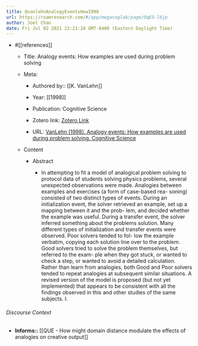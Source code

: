 ```yaml
---
title: @vanlehnAnalogyEventsHow1998
url: https://roamresearch.com/#/app/megacoglab/page/OqE5-l6jp
author: Joel Chan
date: Fri Jul 02 2021 22:21:24 GMT-0400 (Eastern Daylight Time)
---
```


- #[[references]]

    - Title: Analogy events: How examples are used during problem solving

    - Meta:

        - Authored by:: [[K. VanLehn]]

        - Year: [[1998]]

        - Publication: Cognitive Science

        - Zotero link: [Zotero Link](zotero://select/items/1_S5UZ93BR)

        - URL: [VanLehn (1998). Analogy events: How examples are used during problem solving. Cognitive Science](undefined)

    - Content

        - Abstract

            - In attempting to fit a model of analogical problem solving to protocol data of students solving physics problems, several unexpected observations were made. Analogies between examples and exercises (a form of case-based rea- soning) consisted of two distinct types of events. During an initialization event, the solver retrieved an example, set up a mapping between it and the prob- lem, and decided whether the example was useful. During a transfer event, the solver inferred something about the problems solution. Many different types of initialization and transfer events were observed. Poor solvers tended to fol- low the example verbatim, copying each solution line over to the problem. Good solvers tried to solve the problem themselves, but referred to the exam- ple when they got stuck, or wanted to check a step, or wanted to avoid a detailed calculation. Rather than learn from analogies, both Good and Poor solvers tended to repeat analogies at subsequent similar situations. A revised version of the model is proposed (but not yet implemented) that appears to be consistent with all the findings observed in this and other studies of the same subjects. I.

###### Discourse Context

- **Informs::** [[QUE - How might domain distance modulate the effects of analogies on creative output]]
